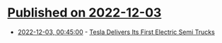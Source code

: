 # [Published on 2022-12-03](index.md)

* [2022-12-03, 00:45:00](https://tech.slashdot.org/story/22/12/02/2136229/tesla-delivers-its-first-electric-semi-trucks?utm_source=rss1.0mainlinkanon&utm_medium=feed) - [Tesla Delivers Its First Electric Semi Trucks](https://tech.slashdot.org/story/22/12/02/2136229/tesla-delivers-its-first-electric-semi-trucks?utm_source=rss1.0mainlinkanon&utm_medium=feed)
